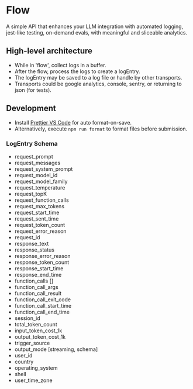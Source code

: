 # Flow

A simple API that enhances your LLM integration with automated logging, jest-like testing, on-demand evals, with meaningful and sliceable analytics.

## High-level architecture

- While in 'flow', collect logs in a buffer.
- After the flow, process the logs to create a logEntry.
- The logEntry may be saved to a log file or handle by other transports.
- Transports could be google analytics, console, sentry, or returning to json (for tests).

## Development

- Install [Prettier VS Code](https://marketplace.visualstudio.com/items?itemName=esbenp.prettier-vscode) for auto format-on-save.
- Alternatively, execute `npm run format` to format files before submission.

### LogEntry Schema

- request_prompt
- request_messages
- request_system_prompt
- request_model_id
- request_model_family
- request_temperature
- request_topK
- request_function_calls
- request_max_tokens
- request_start_time
- request_sent_time
- request_token_count
- request_error_reason
- request_id
- response_text
- response_status
- response_error_reason
- response_token_count
- response_start_time
- response_end_time
- function_calls []
- function_call_args
- function_call_result
- function_call_exit_code
- function_call_start_time
- function_call_end_time
- session_id
- total_token_count
- input_token_cost_1k
- output_token_cost_1k
- trigger_source
- output_mode [streaming, schema]
- user_id
- country
- operating_system
- shell
- user_time_zone
